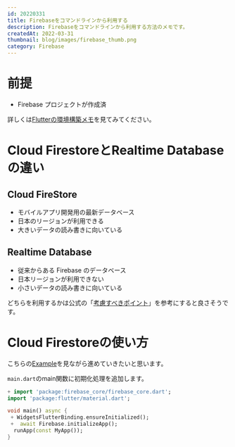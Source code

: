 ```yaml
---
id: 20220331
title: Firebaseをコマンドラインから利用する
description: Firebaseをコマンドラインから利用する方法のメモです。
createdAt: 2022-03-31
thumbnail: blog/images/firebase_thumb.png
category: Firebase
---
```



# 前提
- Firebase プロジェクトが作成済

詳しくは[Flutterの環境構築メモ](https://satofaction.net/blog/20220328)を見てみてください。

# Cloud FirestoreとRealtime Databaseの違い
## Cloud FireStore
- モバイルアプリ開発用の最新データベース
- 日本のリージョンが利用できる
- 大きいデータの読み書きに向いている

## Realtime Database
- 従来からある Firebase のデータベース
- 日本リージョンが利用できない
- 小さいデータの読み書きに向いている

どちらを利用するかは公式の「[考慮すべきポイント](https://firebase.google.com/docs/database/rtdb-vs-firestore?hl=ja#key_considerations)」を参考にすると良さそうです。


# Cloud Firestoreの使い方




こちらの[Example](https://pub.dev/packages/cloud_firestore/example)を見ながら進めていきたいと思います。


`main.dart`のmain関数に初期化処理を追加します。

```dart
+ import 'package:firebase_core/firebase_core.dart';
import 'package:flutter/material.dart';

void main() async {
 + WidgetsFlutterBinding.ensureInitialized();
 +  await Firebase.initializeApp();
  runApp(const MyApp());
}
```
